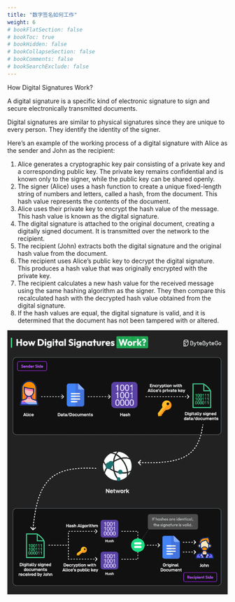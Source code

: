 ```yaml
---
title: "数字签名如何工作"
weight: 6
# bookFlatSection: false
# bookToc: true
# bookHidden: false
# bookCollapseSection: false
# bookComments: false
# bookSearchExclude: false
---
```


How Digital Signatures Work?

A digital signature is a specific kind of electronic signature to sign and secure electronically transmitted documents.

Digital signatures are similar to physical signatures since they are unique to every person. They identify the identity of the signer.

Here’s an example of the working process of a digital signature with Alice as the sender and John as the recipient:

1. Alice generates a cryptographic key pair consisting of a private key and a corresponding public key. The private key remains confidential and is known only to the signer, while the public key can be shared openly.
2. The signer (Alice) uses a hash function to create a unique fixed-length string of numbers and letters, called a hash, from the document. This hash value represents the contents of the document.
3. Alice uses their private key to encrypt the hash value of the message. This hash value is known as the digital signature.
4. The digital signature is attached to the original document, creating a digitally signed document. It is transmitted over the network to the recipient.
5. The recipient (John) extracts both the digital signature and the original hash value from the document.
6. The recipient uses Alice’s public key to decrypt the digital signature. This produces a hash value that was originally encrypted with the private key.
7. The recipient calculates a new hash value for the received message using the same hashing algorithm as the signer. They then compare this recalculated hash with the decrypted hash value obtained from the digital signature.
8. If the hash values are equal, the digital signature is valid, and it is determined that the document has not been tampered with or altered.

![数字签名如何工作](/img/security/how-digital-signatures-work.gif)

